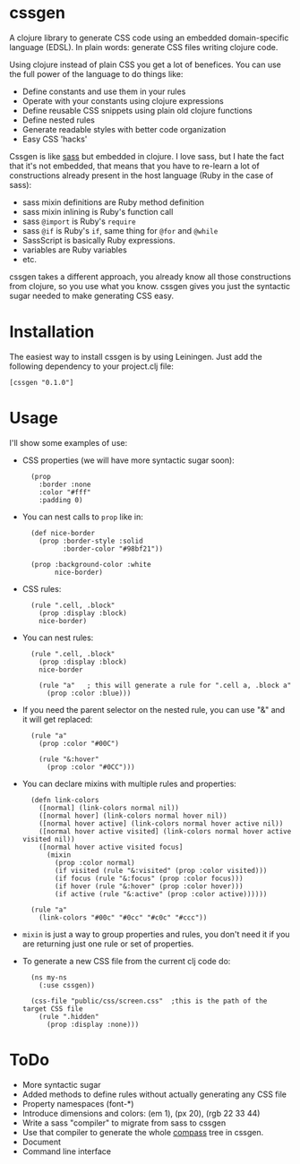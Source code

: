 cssgen
======

A clojure library to generate CSS code using an embedded domain-specific language (EDSL). In plain words: generate CSS files
writing clojure code.

Using clojure instead of plain CSS you get a lot of benefices. You can use the full power of the language to do things
like:

* Define constants and use them in your rules
* Operate with your constants using clojure expressions
* Define reusable CSS snippets using plain old clojure functions
* Define nested rules
* Generate readable styles with better code organization
* Easy CSS 'hacks'

Cssgen is like [sass](http://sass-lang.com/) but embedded in clojure. I love sass, but I hate the fact that it's not
embedded, that means that you have to re-learn a lot of constructions already present in the host language (Ruby in the
case of sass):

* sass mixin definitions are Ruby method definition
* sass mixin inlining is Ruby's function call
* sass `@import` is Ruby's `require`
* sass `@if` is Ruby's `if`, same thing for `@for` and `@while`
* SassScript is basically Ruby expressions.
* variables are Ruby variables
* etc.

cssgen takes a different approach, you already know all those constructions from clojure, so you use what you know.
cssgen gives you just the syntactic sugar needed to make generating CSS easy.

Installation
============

The easiest way to install cssgen is by using Leiningen. Just add the following dependency to your project.clj file:

    [cssgen "0.1.0"]

Usage
=====

I'll show some examples of use:

* CSS properties (we will have more syntactic sugar soon):
  
        (prop
          :border :none
          :color "#fff"
          :padding 0)

* You can nest calls to `prop` like in:

        (def nice-border
          (prop :border-style :solid
                :border-color "#98bf21"))
        
        (prop :background-color :white
              nice-border)

* CSS rules:

        (rule ".cell, .block"
          (prop :display :block)
          nice-border)

* You can nest rules:

        (rule ".cell, .block"
          (prop :display :block)
          nice-border
          
          (rule "a"   ; this will generate a rule for ".cell a, .block a"
            (prop :color :blue)))

* If you need the parent selector on the nested rule, you can use "&" and it will get replaced:

        (rule "a"
          (prop :color "#00C")
          
          (rule "&:hover"
            (prop :color "#0CC")))

* You can declare mixins with multiple rules and properties:

        (defn link-colors
          ([normal] (link-colors normal nil))
          ([normal hover] (link-colors normal hover nil))
          ([normal hover active] (link-colors normal hover active nil))
          ([normal hover active visited] (link-colors normal hover active visited nil))
          ([normal hover active visited focus]
            (mixin
              (prop :color normal)
              (if visited (rule "&:visited" (prop :color visited)))
              (if focus (rule "&:focus" (prop :color focus)))
              (if hover (rule "&:hover" (prop :color hover)))
              (if active (rule "&:active" (prop :color active))))))
         
        (rule "a"
          (link-colors "#00c" "#0cc" "#c0c" "#ccc"))


* `mixin` is just a way to group properties and rules, you don't need it if you are returning just one rule or set of
properties.
    
* To generate a new CSS file from the current clj code do:
  
        (ns my-ns
          (:use cssgen))
         
        (css-file "public/css/screen.css"  ;this is the path of the target CSS file
          (rule ".hidden"
            (prop :display :none)))


ToDo
====

* More syntactic sugar
* Added methods to define rules without actually generating any CSS file
* Property namespaces (font-*) 
* Introduce dimensions and colors: (em 1), (px 20), (rgb 22 33 44)
* Write a sass "compiler" to migrate from sass to cssgen
* Use that compiler to generate the whole [compass](http://compass-style.org/) tree in cssgen.
* Document
* Command line interface

